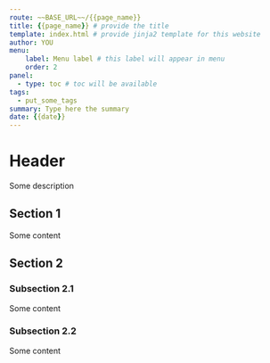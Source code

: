 ```yaml
---
route: ~~BASE_URL~~/{{page_name}}
title: {{page_name}} # provide the title
template: index.html # provide jinja2 template for this website
author: YOU
menu: 
    label: Menu label # this label will appear in menu
    order: 2
panel:
  - type: toc # toc will be available
tags: 
  - put_some_tags
summary: Type here the summary
date: {{date}}
---
```


# Header

Some description

## Section 1

Some content

## Section 2

### Subsection 2.1

Some content

### Subsection 2.2

Some content